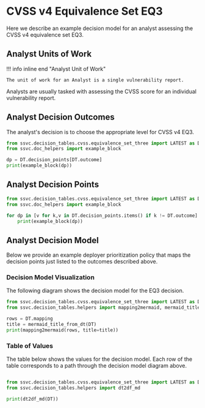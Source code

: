 # CVSS v4 Equivalence Set EQ3

Here we describe an example decision model for an analyst assessing the CVSS v4
equivalence set EQ3.

## Analyst Units of Work

!!! info inline end "Analyst Unit of Work"

    The unit of work for an Analyst is a single vulnerability report.

Analysts are usually tasked with assessing the CVSS score for an individual
vulnerability report.

## Analyst Decision Outcomes

The analyst's decision is to choose the appropriate level for CVSS v4 EQ3.

```python exec="true" idprefix=""
from ssvc.decision_tables.cvss.equivalence_set_three import LATEST as DT
from ssvc.doc_helpers import example_block

dp = DT.decision_points[DT.outcome]
print(example_block(dp))
```

## Analyst Decision Points

```python exec="true" idprefix=""
from ssvc.decision_tables.cvss.equivalence_set_three import LATEST as DT
from ssvc.doc_helpers import example_block

for dp in [v for k,v in DT.decision_points.items() if k != DT.outcome]:
    print(example_block(dp))
```

## Analyst Decision Model

Below we provide an example deployer prioritization policy that maps the decision points just listed to the outcomes described above.

### Decision Model Visualization

The following diagram shows the decision model for the EQ3 decision.

```python exec="true" idprefix=""
from ssvc.decision_tables.cvss.equivalence_set_three import LATEST as DT
from ssvc.decision_tables.helpers import mapping2mermaid, mermaid_title_from_dt

rows = DT.mapping
title = mermaid_title_from_dt(DT)
print(mapping2mermaid(rows, title=title))
```

### Table of Values

The table below shows the values for the decision model.
Each row of the table corresponds to a path through the decision model diagram above.

```python exec="true" idprefix=""

from ssvc.decision_tables.cvss.equivalence_set_three import LATEST as DT
from ssvc.decision_tables.helpers import dt2df_md

print(dt2df_md(DT))
```
